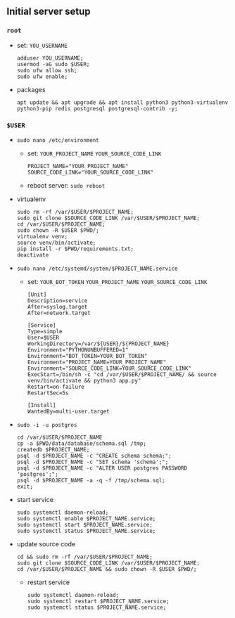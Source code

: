    ## Initial server setup

### `root`

- set: `YOU_USERNAME`

    ```
    adduser YOU_USERNAME;
    usermod -aG sudo $USER;
    sudo ufw allow ssh;
    sudo ufw enable;
    ```
    
- packages

    ```
    apt update && apt upgrade && apt install python3 python3-virtualenv python3-pip redis postgresql postgresql-contrib -y;
    ```

### `$USER`

- `sudo nano /etc/environment`

    - set: `YOUR_PROJECT_NAME` `YOUR_SOURCE_CODE_LINK`
    
        ```
        PROJECT_NAME="YOUR_PROJECT_NAME"
        SOURCE_CODE_LINK="YOUR_SOURCE_CODE_LINK"
        ```
    - reboot server: `sudo reboot`
    
- virtualenv

    ```
    sudo rm -rf /var/$USER/$PROJECT_NAME;
    sudo git clone $SOURCE_CODE_LINK /var/$USER/$PROJECT_NAME;
    cd /var/$USER/$PROJECT_NAME;
    sudo chown -R $USER $PWD/;
    virtualenv venv;
    source venv/bin/activate;
    pip install -r $PWD/requirements.txt;
    deactivate
    ```
    
- `sudo nano /etc/systemd/system/$PROJECT_NAME.service`

    - set: `YOUR_BOT_TOKEN` `YOUR_PROJECT_NAME` `YOUR_SOURCE_CODE_LINK`
   
        ```
        [Unit]
        Description=service
        After=syslog.target
        After=network.target

        [Service]
        Type=simple
        User=$USER
        WorkingDirectory=/var/${USER}/${PROJECT_NAME}
        Environment="PYTHONUNBUFFERED=1"
        Environment="BOT_TOKEN=YOUR_BOT_TOKEN"
        Environment="PROJECT_NAME=YOUR_PROJECT_NAME"
        Environment="SOURCE_CODE_LINK=YOUR_SOURCE_CODE_LINK"
        ExecStart=/bin/sh -c "cd /var/$USER/$PROJECT_NAME/ && source venv/bin/activate && python3 app.py"
        Restart=on-failure
        RestartSec=5s

        [Install]
        WantedBy=multi-user.target
        ```

- `sudo -i -u postgres`

    ```
    cd /var/$USER/$PROJECT_NAME
    cp -a $PWD/data/database/schema.sql /tmp;  
    createdb $PROJECT_NAME; 
    psql -d $PROJECT_NAME -c "CREATE schema schema;";
    psql -d $PROJECT_NAME -c "SET schema 'schema';";
    psql -d $PROJECT_NAME -c "ALTER USER postgres PASSWORD 'postgres';";
    psql -d $PROJECT_NAME -a -q -f /tmp/schema.sql;
    exit;
    ```

- start service

    ```
    sudo systemctl daemon-reload;
    sudo systemctl enable $PROJECT_NAME.service;
    sudo systemctl start $PROJECT_NAME.service;
    sudo systemctl status $PROJECT_NAME.service;
    ```

- update source code

    ```
    cd && sudo rm -rf /var/$USER/$PROJECT_NAME;
    sudo git clone $SOURCE_CODE_LINK /var/$USER/$PROJECT_NAME;
    cd /var/$USER/$PROJECT_NAME && sudo chown -R $USER $PWD/;
    ```
    
    - restart service
    
        ```
        sudo systemctl daemon-reload;
        sudo systemctl restart $PROJECT_NAME.service;
        sudo systemctl status $PROJECT_NAME.service;
        ```